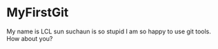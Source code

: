 # MyFirstGit
My name is LCL
sun suchaun is so stupid
I am so happy to use git tools.
How about you?
